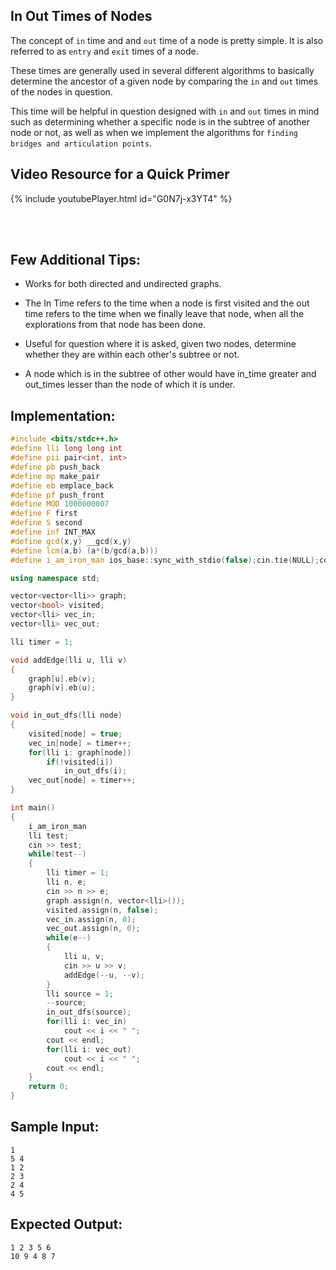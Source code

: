 ## In Out Times of Nodes

The concept of `in` time and and `out` time of a node is pretty simple. It is also referred to as `entry` and `exit` times of a node. 

These times are generally used in several different algorithms to basically determine the ancestor of a given node by comparing the `in` and `out` times of the nodes in question.

This time will be helpful in question designed with `in` and `out` times in mind such as determining whether a specific node is in the subtree of another node or not, as well as when we implement the algorithms for `finding bridges and articulation points`.

## Video Resource for a Quick Primer


 
{% include youtubePlayer.html id="G0N7j-x3YT4" %}


<br><br>

## Few Additional Tips:

* Works for both directed and undirected graphs.

* The In Time refers to the time when a node is first visited and the out time refers to the time when we finally leave that node, when all the explorations from that node has been done.

* Useful for question where it is asked, given two nodes, determine whether they are within each other's subtree or not.

* A node which is in the subtree of other would have in_time greater and out_times lesser than the node of which it is under. 


## Implementation:

```cpp
#include <bits/stdc++.h>
#define lli long long int
#define pii pair<int, int>
#define pb push_back
#define mp make_pair
#define eb emplace_back
#define pf push_front
#define MOD 1000000007
#define F first
#define S second
#define inf INT_MAX
#define gcd(x,y) __gcd(x,y)
#define lcm(a,b) (a*(b/gcd(a,b)))
#define i_am_iron_man ios_base::sync_with_stdio(false);cin.tie(NULL);cout.tie(NULL);

using namespace std;

vector<vector<lli>> graph;
vector<bool> visited;
vector<lli> vec_in;
vector<lli> vec_out;

lli timer = 1;

void addEdge(lli u, lli v)
{
	graph[u].eb(v);
	graph[v].eb(u);
}

void in_out_dfs(lli node)
{
	visited[node] = true;
	vec_in[node] = timer++;
	for(lli i: graph[node])
		if(!visited[i])
			in_out_dfs(i);
	vec_out[node] = timer++;
}

int main()
{
	i_am_iron_man
	lli test;
	cin >> test;
	while(test--)
	{
		lli timer = 1;
		lli n, e;
		cin >> n >> e;
		graph.assign(n, vector<lli>());
		visited.assign(n, false);
		vec_in.assign(n, 0);
		vec_out.assign(n, 0);
		while(e--)
		{
			lli u, v;
			cin >> u >> v;
			addEdge(--u, --v);
		}
		lli source = 1;
		--source;
		in_out_dfs(source);
		for(lli i: vec_in)
			cout << i << " ";
		cout << endl;
		for(lli i: vec_out)
			cout << i << " ";
		cout << endl;
	}
	return 0;
}
``` 
## Sample Input:

```
1
5 4
1 2
2 3
2 4
4 5
```
## Expected Output:

```
1 2 3 5 6 
10 9 4 8 7 
```